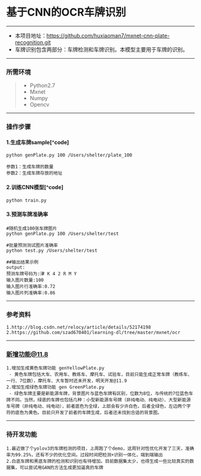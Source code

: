 ﻿# 基于CNN的OCR车牌识别

------

- 本项目地址：https://github.com/huxiaoman7/mxnet-cnn-plate-recognition.git
- 车牌识别包含两部分：车牌检测和车牌识别。本模型主要用于车牌的识别。


------
### 所需环境

> * Python2.7
> * Mxnet
> * Numpy
> * Opencv

------

### 操作步骤
#### 1.生成车牌sample[^code]
```
python genPlate.py 100 /Users/shelter/plate_100

参数1：生成车牌的数量
参数2：生成车牌存放的地址
```

#### 2.训练CNN模型[^code]
```
python train.py 
```

#### 3.预测车牌准确率
```
#随机生成100张车牌图片
python genPlate.py 100 /Users/shelter/test

#批量预测测试图片准确率
python test.py /Users/shelter/test

##输出结果示例
output:
预测车牌号码为:津 K 4 2 R M Y
输入图片数量:100
输入图片行准确率:0.72
输入图片列准确率:0.86
```

------
### 参考资料
```
1.http://blog.csdn.net/relocy/article/details/52174198
2.https://github.com/szad670401/learning-dl/tree/master/mxnet/ocr

```

------
### 新增功能@11.8
```
1.增加生成黄色车牌功能 genYellowPlate.py
 - 黄色车牌包括大车、农用车、教练车、摩托车、试验车，目前只能生成正常车牌（教练车、一行、7位数），摩托车、大车暂时还未开发，明天开发@11.9
2.增加生成绿色车牌功能 gen GreenPlate.py
 - 绿色车牌主要是新能源车牌，背景图片与蓝色车牌有区别，位数为8位，与传统的7位蓝色车牌不同。当然，绿底的车牌也包括几种：小型新能源车号牌（非纯电动、纯电动）、大型新能源车号牌（非纯电动、纯电动），前者底色为全绿，上部会有少许白色，后者全绿色，左边两个字符的底色为黄色。目前只开发了前者的车牌生成，后者还未找到合适的背景图。

```

------
### 待开发功能
```
1.最近做了个yolov3的车牌检测的项目，上周跑了个demo，这周针对性优化开发了三天，准确率为99.25%，还有不少的优化空间。过段时间把检测+识别一体化，端到端输出
2.白底车牌和黑底车牌的检测和识别也有待增加。目前数据集太少，也得生成一些比较真实的数据集，可以尝试用GAN的方法生成更加逼真的车牌

```

